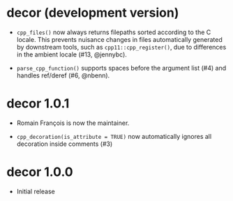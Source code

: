 # decor (development version)

* `cpp_files()` now always returns filepaths sorted according to the C locale.
  This prevents nuisance changes in files automatically generated by downstream tools, such as `cpp11::cpp_register()`, due to differences in the ambient locale (#13, @jennybc).

* `parse_cpp_function()` supports spaces before the argument list (#4) and handles ref/deref (#6, @nbenn).

# decor 1.0.1

* Romain François is now the maintainer.

* `cpp_decoration(is_attribute = TRUE)` now automatically ignores all decoration inside comments (#3)

# decor 1.0.0

* Initial release

